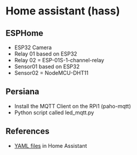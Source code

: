 # Home assistant (hass)

## ESPHome
- ESP32 Camera
- Relay 01 based on ESP32
- Relay 02 = ESP-01S-1-channel-relay
- Sensor01 based on ESP32
- Sensor02 = NodeMCU-DHT11

## Persiana
- Install the MQTT Client on the RPi1 (paho-mqtt)
- Python script called led_mqtt.py

## References

- [YAML files](https://www.youtube.com/watch?v=lKDcnfaX7O8&t=333s) in Home Assistant

